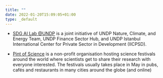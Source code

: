 ```yaml
---
title: ""
date: 2022-01-20T15:09:05+01:00
type: _default
---
```


* [SDG AI Lab @UNDP](https://sdgailab.org/)
is a joint initiative of UNDP Nature, Climate, and Energy Team, UNDP Finance Sector Hub, and UNDP Istanbul International Center for Private Sector in Development (IICPSD).
  
* [Pint of Science](https://pintofscience.de/team/Team%20Hamburg)
is a non-profit organisation hosting science festivals around the world where scientists get to share their research with everyone interested. The festivals usually takes place in May in pubs, cafés and restaurants in many cities around the globe (and online)